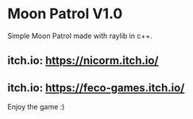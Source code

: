 # Moon Patrol V1.0
Simple Moon Patrol made with raylib in c++.

## itch.io: https://nicorm.itch.io/
## itch.io: https://feco-games.itch.io/

Enjoy the game :) 
